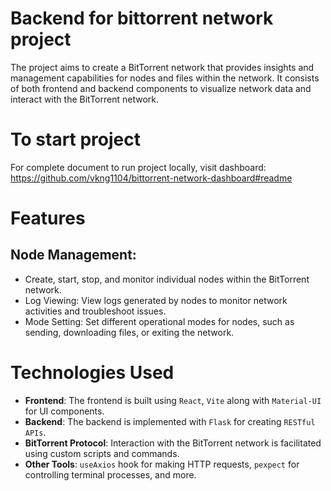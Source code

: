 # Backend for bittorrent network project

The project aims to create a BitTorrent network that provides insights and management capabilities for nodes and files within the network. It consists of both frontend and backend components to visualize network data and interact with the BitTorrent network.

# To start project

For complete document to run project locally, visit dashboard: https://github.com/vkng1104/bittorrent-network-dashboard#readme

# Features

## Node Management:

- Create, start, stop, and monitor individual nodes within the BitTorrent network.
- Log Viewing: View logs generated by nodes to monitor network activities and troubleshoot issues.
- Mode Setting: Set different operational modes for nodes, such as sending, downloading files, or exiting the network.

# Technologies Used

- **Frontend**: The frontend is built using `React`, `Vite` along with `Material-UI` for UI components.
- **Backend**: The backend is implemented with `Flask` for creating `RESTful APIs`.
- **BitTorrent Protocol**: Interaction with the BitTorrent network is facilitated using custom scripts and commands.
- **Other Tools**: `useAxios` hook for making HTTP requests, `pexpect` for controlling terminal processes, and more.
